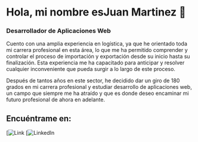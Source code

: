# Hola, mi nombre esJuan Martinez 👋
### Desarrollador de Aplicaciones Web

Cuento con una amplia experiencia en logística, ya que he orientado toda mi carrera profesional en esta área, lo que me ha permitido comprender y controlar el proceso de importación y exportación desde su inicio hasta su finalización. Esta experiencia me ha capacitado para anticipar y resolver cualquier inconveniente que pueda surgir a lo largo de este proceso.

Después de tantos años en este sector, he decidido dar un giro de 180 grados en mi carrera profesional y estudiar desarrollo de aplicaciones web, un campo que siempre me ha atraído y que es donde deseo encaminar mi futuro profesional de ahora en adelante.

## Encuéntrame en:

[![Link](https://juangens.github.io/Juan_Martinez/)
[![LinkedIn](https://www.linkedin.com/in/juan-martinez-63173363/)

